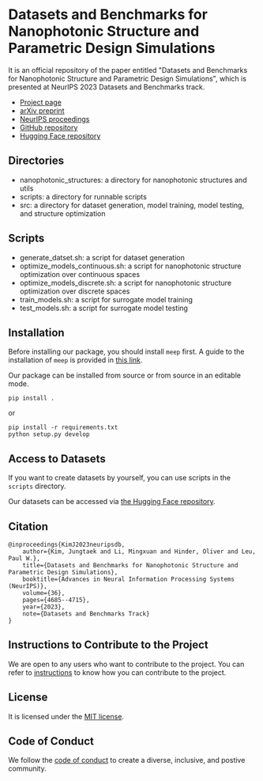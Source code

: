 # Datasets and Benchmarks for Nanophotonic Structure and Parametric Design Simulations

It is an official repository of the paper entitled "Datasets and Benchmarks for Nanophotonic Structure and Parametric Design Simulations", which is presented at NeurIPS 2023 Datasets and Benchmarks track.

* [Project page](https://jungtaekkim.github.io/nanophotonic-structures)
* [arXiv preprint](https://arxiv.org/abs/2310.19053)
* [NeurIPS proceedings](https://proceedings.neurips.cc)
* [GitHub repository](https://github.com/jungtaekkim/nanophotonic-structures)
* [Hugging Face repository](https://huggingface.co/datasets/jungtaekkim/datasets-nanophotonic-structures)

## Directories

* nanophotonic_structures: a directory for nanophotonic structures and utils
* scripts: a directory for runnable scripts
* src: a directory for dataset generation, model training, model testing, and structure optimization

## Scripts

* generate_datset.sh: a script for dataset generation
* optimize_models_continuous.sh: a script for nanophotonic structure optimization over continuous spaces
* optimize_models_discrete.sh: a script for nanophotonic structure optimization over discrete spaces
* train_models.sh: a script for surrogate model training
* test_models.sh: a script for surrogate model testing

## Installation

Before installing our package, you should install `meep` first.  A guide to the installation of `meep` is provided in [this link](https://github.com/NanoComp/meep).

Our package can be installed from source or from source in an editable mode.

```console
pip install .
```
or
```console
pip install -r requirements.txt
python setup.py develop
```

## Access to Datasets

If you want to create datasets by yourself, you can use scripts in the `scripts` directory.

Our datasets can be accessed via [the Hugging Face repository](https://huggingface.co/datasets/jungtaekkim/datasets-nanophotonic-structures).


## Citation

```
@inproceedings{KimJ2023neuripsdb,
    author={Kim, Jungtaek and Li, Mingxuan and Hinder, Oliver and Leu, Paul W.},
    title={Datasets and Benchmarks for Nanophotonic Structure and Parametric Design Simulations},
    booktitle={Advances in Neural Information Processing Systems (NeurIPS)},
    volume={36},
    pages={4685--4715},
    year={2023},
    note={Datasets and Benchmarks Track}
}
```

## Instructions to Contribute to the Project

We are open to any users who want to contribute to the project.
You can refer to [instructions](CONTRIBUTING.md) to know how you can contribute to the project.

## License

It is licensed under the [MIT license](LICENSE).

## Code of Conduct

We follow the [code of conduct](CODE_OF_CONDUCT.md) to create a diverse, inclusive, and postive community.
